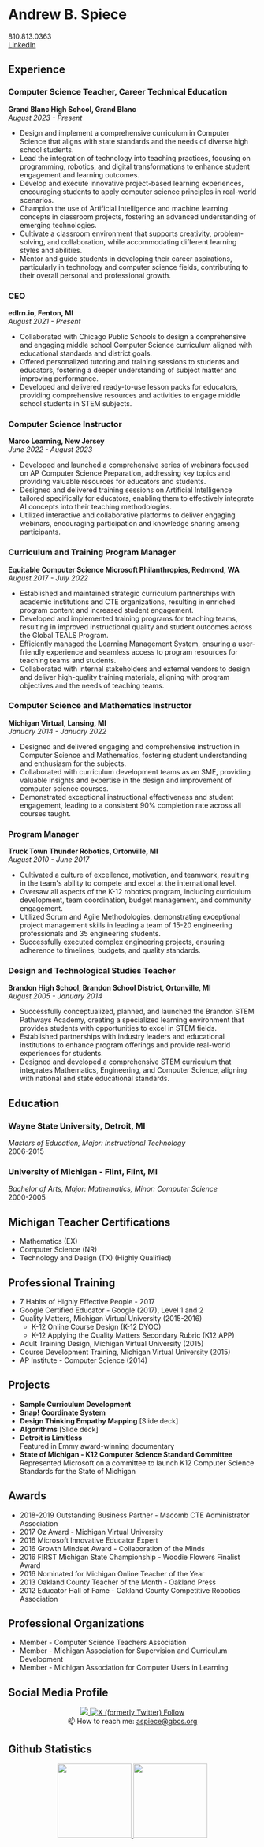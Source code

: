 # Andrew B. Spiece

810.813.0363  
[LinkedIn](https://www.linkedin.com/in/aspiece/)

## Experience

### Computer Science Teacher, Career Technical Education
**Grand Blanc High School, Grand Blanc**  
_August 2023 - Present_

- Design and implement a comprehensive curriculum in Computer Science that aligns with state standards and the needs of diverse high school students.
- Lead the integration of technology into teaching practices, focusing on programming, robotics, and digital transformations to enhance student engagement and learning outcomes.
- Develop and execute innovative project-based learning experiences, encouraging students to apply computer science principles in real-world scenarios.
- Champion the use of Artificial Intelligence and machine learning concepts in classroom projects, fostering an advanced understanding of emerging technologies.
- Cultivate a classroom environment that supports creativity, problem-solving, and collaboration, while accommodating different learning styles and abilities.
- Mentor and guide students in developing their career aspirations, particularly in technology and computer science fields, contributing to their overall personal and professional growth.

### CEO
**edlrn.io, Fenton, MI**  
_August 2021 - Present_

- Collaborated with Chicago Public Schools to design a comprehensive and engaging middle school Computer Science curriculum aligned with educational standards and district goals.
- Offered personalized tutoring and training sessions to students and educators, fostering a deeper understanding of subject matter and improving performance.
- Developed and delivered ready-to-use lesson packs for educators, providing comprehensive resources and activities to engage middle school students in STEM subjects.

### Computer Science Instructor
**Marco Learning, New Jersey**  
_June 2022 - August 2023_

- Developed and launched a comprehensive series of webinars focused on AP Computer Science Preparation, addressing key topics and providing valuable resources for educators and students.
- Designed and delivered training sessions on Artificial Intelligence tailored specifically for educators, enabling them to effectively integrate AI concepts into their teaching methodologies.
- Utilized interactive and collaborative platforms to deliver engaging webinars, encouraging participation and knowledge sharing among participants.

### Curriculum and Training Program Manager
**Equitable Computer Science Microsoft Philanthropies, Redmond, WA**  
_August 2017 - July 2022_

- Established and maintained strategic curriculum partnerships with academic institutions and CTE organizations, resulting in enriched program content and increased student engagement.
- Developed and implemented training programs for teaching teams, resulting in improved instructional quality and student outcomes across the Global TEALS Program.
- Efficiently managed the Learning Management System, ensuring a user-friendly experience and seamless access to program resources for teaching teams and students.
- Collaborated with internal stakeholders and external vendors to design and deliver high-quality training materials, aligning with program objectives and the needs of teaching teams.

### Computer Science and Mathematics Instructor
**Michigan Virtual, Lansing, MI**  
_January 2014 - January 2022_

- Designed and delivered engaging and comprehensive instruction in Computer Science and Mathematics, fostering student understanding and enthusiasm for the subjects.
- Collaborated with curriculum development teams as an SME, providing valuable insights and expertise in the design and improvement of computer science courses.
- Demonstrated exceptional instructional effectiveness and student engagement, leading to a consistent 90% completion rate across all courses taught.

### Program Manager
**Truck Town Thunder Robotics, Ortonville, MI**  
_August 2010 - June 2017_

- Cultivated a culture of excellence, motivation, and teamwork, resulting in the team's ability to compete and excel at the international level.
- Oversaw all aspects of the K-12 robotics program, including curriculum development, team coordination, budget management, and community engagement.
- Utilized Scrum and Agile Methodologies, demonstrating exceptional project management skills in leading a team of 15-20 engineering professionals and 35 engineering students.
- Successfully executed complex engineering projects, ensuring adherence to timelines, budgets, and quality standards.

### Design and Technological Studies Teacher
**Brandon High School, Brandon School District, Ortonville, MI**  
_August 2005 - January 2014_

- Successfully conceptualized, planned, and launched the Brandon STEM Pathways Academy, creating a specialized learning environment that provides students with opportunities to excel in STEM fields.
- Established partnerships with industry leaders and educational institutions to enhance program offerings and provide real-world experiences for students.
- Designed and developed a comprehensive STEM curriculum that integrates Mathematics, Engineering, and Computer Science, aligning with national and state educational standards.

## Education

### Wayne State University, Detroit, MI
_Masters of Education, Major: Instructional Technology_  
2006-2015

### University of Michigan - Flint, Flint, MI
_Bachelor of Arts, Major: Mathematics, Minor: Computer Science_  
2000-2005

## Michigan Teacher Certifications

- Mathematics (EX)
- Computer Science (NR)
- Technology and Design (TX) (Highly Qualified)

## Professional Training

- 7 Habits of Highly Effective People - 2017
- Google Certified Educator - Google (2017), Level 1 and 2
- Quality Matters, Michigan Virtual University (2015-2016)
  - K-12 Online Course Design (K-12 DYOC)
  - K-12 Applying the Quality Matters Secondary Rubric (K12 APP)
- Adult Training Design, Michigan Virtual University (2015)
- Course Development Training, Michigan Virtual University (2015)
- AP Institute - Computer Science (2014)

## Projects

- **Sample Curriculum Development**
- **Snap! Coordinate System**
- **Design Thinking Empathy Mapping** [Slide deck]
- **Algorithms** [Slide deck]
- **Detroit is Limitless**  
  Featured in Emmy award-winning documentary
- **State of Michigan - K12 Computer Science Standard Committee**  
  Represented Microsoft on a committee to launch K12 Computer Science Standards for the State of Michigan

## Awards

- 2018-2019 Outstanding Business Partner - Macomb CTE Administrator Association
- 2017 Oz Award - Michigan Virtual University
- 2016 Microsoft Innovative Educator Expert
- 2016 Growth Mindset Award - Collaboration of the Minds
- 2016 FIRST Michigan State Championship - Woodie Flowers Finalist Award
- 2016 Nominated for Michigan Online Teacher of the Year
- 2013 Oakland County Teacher of the Month - Oakland Press
- 2012 Educator Hall of Fame - Oakland County Competitive Robotics Association

## Professional Organizations

- Member - Computer Science Teachers Association
- Member - Michigan Association for Supervision and Curriculum Development
- Member - Michigan Association for Computer Users in Learning


## Social Media Profile
<p align='center'>
<a href="https://www.linkedin.com/in/yourprofile/](https://www.linkedin.com/in/aspiece/">
	       <img src="https://img.shields.io/badge/linkedin-%230077B5.svg?&style=for-the-badge&logo=linkedin&logoColor=white"/>
	   </a>
	   <a href="https://x.xom/andrewspiece"><img alt="X (formerly Twitter) Follow" src="https://img.shields.io/twitter/follow/andrewspiece"></a><br>
	   📫 How to reach me: <a href='mailto:aspiece@gbcs.org'>aspiece@gbcs.org</a>
</p>

## Github Statistics
<p align='center'>
	<a href="https://github-readme-stats.vercel.app/api?username=aspiece&show_icons=true&count_private=true">
	       <img height=150 src="https://github-readme-stats.vercel.app/api?username=aspiece&show_icons=true&count_private=true"/>
	   </a>
	   <a href="https://github.com/yourusername/github-readme-stats">
	       <img height=150 src="https://github-readme-stats.vercel.app/api/top-langs/?username=aspiece&layout=compact"/>
	   </a>
</p>

